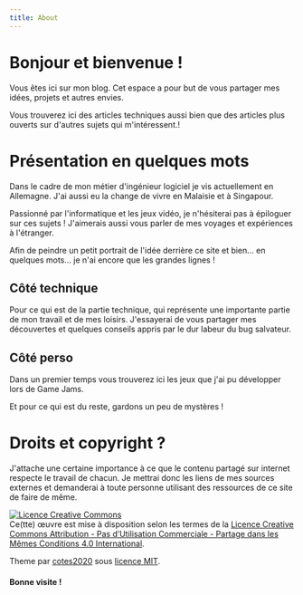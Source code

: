 ```yaml
---
title: About
---
```


# Bonjour et bienvenue !

Vous êtes ici sur mon blog. Cet espace a pour but de vous partager mes idées, projets et autres envies.

Vous trouverez ici des articles techniques aussi bien que des articles plus ouverts sur d'autres sujets qui m'intéressent.!

# Présentation en quelques mots

Dans le cadre de mon métier d'ingénieur logiciel je vis actuellement en Allemagne. J'ai aussi eu la change de vivre en Malaisie et à Singapour.

Passionné par l'informatique et les jeux vidéo, je n'hésiterai pas à épiloguer sur ces sujets ! J'aimerais aussi vous parler de mes voyages et expériences à l'étranger.

Afin de peindre un petit portrait de l'idée derrière ce site et bien... en quelques mots... je n'ai encore que les grandes lignes !

## Côté technique

Pour ce qui est de la partie technique, qui représente une importante partie de mon travail et de mes loisirs. J'essayerai de vous partager mes découvertes et quelques conseils appris par le dur labeur du bug salvateur.

## Côté perso

Dans un premier temps vous trouverez ici les jeux que j'ai pu développer lors de Game Jams.

Et pour ce qui est du reste, gardons un peu de mystères !

# Droits et copyright ?

J'attache une certaine importance à ce que le contenu partagé sur internet respecte le travail de chacun.
Je mettrai donc les liens de mes sources externes et demanderai à toute personne utilisant des ressources de ce site de faire de même.

<a rel="license" href="http://creativecommons.org/licenses/by-nc-sa/4.0/"><img alt="Licence Creative Commons" style="border-width:0" src="https://i.creativecommons.org/l/by-nc-sa/4.0/88x31.png" /></a><br />Ce(tte) œuvre est mise à disposition selon les termes de la <a rel="license" href="http://creativecommons.org/licenses/by-nc-sa/4.0/">Licence Creative Commons Attribution - Pas d’Utilisation Commerciale - Partage dans les Mêmes Conditions 4.0 International</a>.

Theme par [cotes2020](https://github.com/cotes2020/jekyll-theme-chirpy) sous [licence MIT](https://opensource.org/licenses/MIT).

#### Bonne visite !
